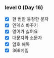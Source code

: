 ### level 0 (Day 16)

- [x] 한 번만 등장한 문자
- [x] 인덱스 바꾸기
- [x] 영어가 싫어요
- [x] 대문자와 소문자
- [x] 암호 해독
- [x] 369게임
